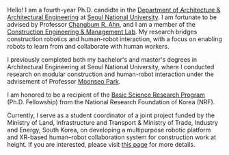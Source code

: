 Hello! I am a fourth-year Ph.D. candidte in the [Department of Architecture & Architectural Engineering](https://architecture.snu.ac.kr/) at [Seoul National University](https://en.snu.ac.kr/). I am fortunate to be advised by Professor [Changbum R. Ahn](https://scholar.google.com/citations?user=PJfny7sAAAAJ&hl=en&oi=ao), and I am a member of the [Construction Engineering & Management Lab](https://cem.snu.ac.kr/). My research bridges construction robotics and human-robot interaction, with a focus on enabling robots to learn from and collaborate with human workers.

I previously completed both my bachelor's and master's degrees in Architectural Engineering at Seoul National University, where I conducted research on modular construction and human-robot interaction under the advisement of Professor [Moonseo Park](https://scholar.google.com/citations?user=lkrSqmIAAAAJ&hl=en).

I am honored to be a recipient of the [Basic Science Research Program](https://www.nrf.re.kr/biz/info/info/view?menu_no=378&biz_no=416) (Ph.D. Fellowship) from the National Research Foundation of Korea (NRF).

Currently, I serve as a student coordinator of a joint project funded by the Ministry of Land, Infrastructure and Transport & Ministry of Trade, Industry and Energy, South Korea, on developing a multipurpose robotic platform and XR-based human–robot collaboration system for construction work at height. If you are interested, please visit [this page](https://cem.snu.ac.kr/research/90) for more details.